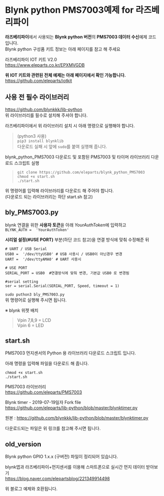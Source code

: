 # Blynk python PMS7003예제 for 라즈베리파이  

**라즈베리파이**에서 사용되는 **Blynk python 버전**의 **PMS7003 데이터 수신**예제 코드입니다.  
Blynk python 구성품 키트 정보는 아래 페이지를 참고 해 주세요  

라즈베리파이 IOT 키트 V2.0  
https://www.eleparts.co.kr/EPXMVGDB  

**위 IOT 키트와 관련된 전체 예제는 아래 페이지에서 확인 가능합니다.**  
https://github.com/eleparts/iotkit  
  
  
## 사용 전 필수 라이브러리  

https://github.com/blynkkk/lib-python  
위 라이브러리를 필수로 설치해 주셔야 합니다.  
   
라즈베리파이에서 위 라이브러리 설치 시 아래 명령으로 실행해야 합니다.  
>(python3 사용)  
>``pip3 install blynklib``  
>다운로드 실패 시 앞에 ``sudo``를 붙여 실행해 줍니다.  
  
blynk_python_PMS7003 다운로드 및 포함된 PMS7003 및 타이머 라이브러리 다운로드 스크립트 실행  

>``git clone https://github.com/eleparts/blynk_python_PMS7003``  
>``chmod +x start.sh``  
>``./start.sh``  
  
위 명령어를 입력해 라이브러리를 다운로드 해 주어야 합니다.  
(다운로드 되는 라이브러리는 하단 start.sh 참고)  
    
  
## bly_PMS7003.py  
  
blynk 연결을 위한 **사용자 토큰**을 아래 *YourAuthToken*에 입력하고  
``BLYNK_AUTH =  'YourAuthToken'``  
  
 **시리얼 설정(#USE PORT)** 부분(하단 코드 참고)을 연결 방식에 맞춰 수정해준 뒤  
```
# UART / USB Serial
USB0 =  '/dev/ttyUSB0' # USB 사용시 / USB0이 아닌경우 변경 
UART =  '/dev/ttyAMA0' # UART 사용시  
  
# USE PORT  
SERIAL_PORT = USB0  #연결방식에 맞춰 변경, 기본값 USB0 로 변경됨
  
#serial setting  
ser = serial.Serial(SERIAL_PORT, Speed, timeout = 1)  
```  
``sudo puthon3 bly_PMS7003.py``  
위 명령어로 실행해 주시면 됩니다.
  
※ blynk 위젯 배치  
> Vpin 7,8,9 = LCD   
> Vpin 6 = LED  
  
## start.sh  
PMS7003 먼지센서의 Python 용 라이브러리 다운로드 스크립트 입니다.   

아래 명령을 입력해 파일을 다운로드 해 줍니다.   
```
chmod +x start.sh  
./start.sh  
```   
PMS7003 라이브러리   
https://github.com/eleparts/PMS7003   
  
Blynk timer - 2019-07-19일자 Fork file  
https://github.com/eleparts/lib-python/blob/master/blynktimer.py  
  
원본 : https://github.com/blynkkk/lib-python/blob/master/blynktimer.py  
  
다운로드되는 파일은 위 링크를 참고해 주시면 됩니다.   
  
  
## old_version  

Blynk python GPIO 1.x.x (구버전) 파일이 정리되어 있습니다.  
  
blynk앱과 라즈베리파이+먼지센서를 이용해 스마트폰으로 실시간 먼지 데이터 받아보기  
https://blog.naver.com/elepartsblog/221349914498  
  
위 블로그 예제와 호환됩니다.  
  
  
